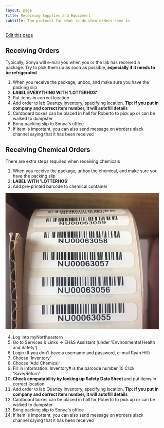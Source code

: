 ```yaml
---
layout: page
title: Receiving Supplies and Equipment
subtitle: The protocol for what to do when orders come in
---
```


[Edit this page](https://github.com/DrK-Lo/lotterhoslabprotocols/edit/gh-pages/general_receiving.md)

## Receiving Orders
Typically, Sonya will e-mail you when you or the lab has received a package. Try to pick them up as soon as possible, **especially if it needs to be refrigerated**

1. When you receive the package, unbox, and make sure you have the packing slip
2. **LABEL EVERYTHING WITH \'LOTTERHOS\'**
3. Put items in correct location
4. Add order to lab Quartzy inventory, specifying location. **Tip: if you put in company and correct item number, it will autofill details**
5. Cardboard boxes can be placed in hall for Roberto to pick up or can be walked to dumpster
6. Bring packing slip to Sonya's office
7. If item is important, you can also send message on \#orders slack channel saying that it has been received

## Receiving Chemical Orders
There are extra steps required when receiving chemicals
1. When you receive the package, unbox the chemical, and make sure you have the packing slip
2. **LABEL WITH \'LOTTERHOS\'**
3. Add pre-printed barcode to chemical container

![""](/img/chemicallabels.JPG)

4. Log into myNortheastern
5. Go to Services & Links -> EH&S Assistant (under \'Environmental Health and Safety\')
6. Login (If you don't have a username and password, e-mail Ryan Hill)
7. Choose \'Inventory\'
8. Choose \'Add Chemical\'
9. Fill in information. Inventory\# is the barcode number
10 Click \'Save/Return\'
11. **Check compatability by looking up Safety Data Sheet** and put items in correct location
12. Add order to lab Quartzy inventory, specifying location. **Tip: if you put in company and correct item number, it will autofill details**
13. Cardboard boxes can be placed in hall for Roberto to pick up or can be walked to dumpster
14. Bring packing slip to Sonya's office
15. If item is important, you can also send message on \#orders slack channel saying that it has been received
